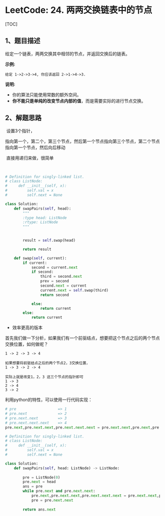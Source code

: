 # LeetCode: 24. 两两交换链表中的节点

[TOC]



## 1、题目描述



给定一个链表，两两交换其中相邻的节点，并返回交换后的链表。

**示例:**

```
给定 1->2->3->4, 你应该返回 2->1->4->3.
```

**说明:**

- 你的算法只能使用常数的额外空间。
- **你不能只是单纯的改变节点内部的值**，而是需要实际的进行节点交换。



## 2、解题思路

​	设置3个指针，

​	指向第一个，第二个，第三个节点，然后第一个节点指向第三个节点，第二个节点指向第一个节点，然后向后移动



​	直接用递归来做，很简单

​	

```python
# Definition for singly-linked list.
# class ListNode:
#     def __init__(self, x):
#         self.val = x
#         self.next = None

class Solution:
    def swapPairs(self, head):
        """
        :type head: ListNode
        :rtype: ListNode
        """

        
        result = self.swap(head)

        return result

    def swap(self, current):
        if current:
            second = current.next
            if second:
                third = second.next
                prev = second
                second.next = current
                current.next = self.swap(third)
                return second

            else:
                return current
        else:
            return current

```



-   效率更高的版本

首先我们做一下分析，如果我们有一个前驱结点，想要把这个节点之后的两个节点交换位置，如何做呢？

```
1 -> 2 -> 3 -> 4

如果想要将前驱结点之后的两个节点2，3交换位置，
1 -> 3 -> 2 -> 4

实际上就是改变1，2，3 这三个节点的指针即可
1 -> 3
2 -> 4
3 -> 2

```

利用python的特性，可以使用一行代码实现：

```python
# pre                   => 1
# pre.next              => 2
# pre.next.next         => 3
# pre.next.next.next    => 4
pre.next,pre.next.next,pre.next.next.next = pre.next.next,pre.next,pre.next.next.next
```

```python
# Definition for singly-linked list.
# class ListNode:
#     def __init__(self, x):
#         self.val = x
#         self.next = None

class Solution:
    def swapPairs(self, head: ListNode) -> ListNode:
        
        pre = ListNode(0)
        pre.next = head
        ans = pre
        while pre.next and pre.next.next:
            pre.next,pre.next.next,pre.next.next.next = pre.next.next,pre.next,pre.next.next.next
            pre = pre.next.next
            
        return ans.next
```


